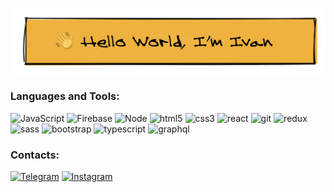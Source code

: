 
[![Header](https://github.com/vanyalarin/vanyalarin/blob/master/assets/Header.jpg)](https://github.com/vanyalarin)

### Languages and Tools:
![JavaScript](https://img.shields.io/badge/-JavaScript-#ffce2c?style=for-the-badge&logo=JavaScript&logoColor=E9D54D)
![Firebase](https://img.shields.io/badge/-Firebase-090909?style=for-the-badge&logo=firebase&logoColor=F8C52C)
![Node](https://img.shields.io/badge/-node.js-090909?style=for-the-badge&logo=nodedotjs&logoColor=#339933)
![html5](https://img.shields.io/badge/-html5-090909?style=for-the-badge&logo=html5&logoColor=#E34F26)
![css3](https://img.shields.io/badge/-css3-090909?style=for-the-badge&logo=css3&logoColor=#1572B6)
![react](https://img.shields.io/badge/-react-090909?style=for-the-badge&logo=react&logoColor=#61DAFB)
![git](https://img.shields.io/badge/-git-090909?style=for-the-badge&logo=git&logoColor=#F05032)
![redux](https://img.shields.io/badge/-redux-090909?style=for-the-badge&logo=redux&logoColor=#764ABC)
![sass](https://img.shields.io/badge/-sass-090909?style=for-the-badge&logo=sass&logoColor=#CC6699)
![bootstrap](https://img.shields.io/badge/-bootstrap-090909?style=for-the-badge&logo=bootstrap&logoColor=#7952B3)
![typescript](https://img.shields.io/badge/-typescript-090909?style=for-the-badge&logo=typescript&logoColor=#3178C6)
![graphql](https://img.shields.io/badge/-graphql-090909?style=for-the-badge&logo=graphql&logoColor=#E10098)


### Contacts:
[![Telegram](https://img.shields.io/badge/-Telegram-090909?style=for-the-badge&logo=telegram&logoColor=27A0D9)](https://t.me/larin11111)
[![Instagram](https://img.shields.io/badge/-Instagram-090909?style=for-the-badge&logo=instagram&logoColor=B4068E)](https://www.instagram.com/larin11111)
